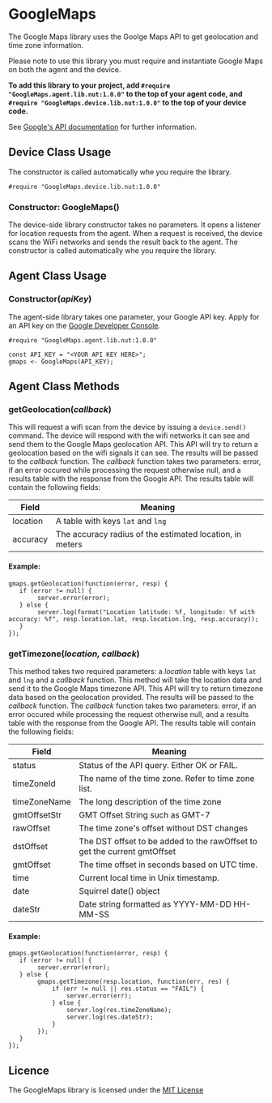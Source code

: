 # GoogleMaps

The Google Maps library uses the Goolge Maps API to get geolocation and time zone information.

Please note to use this library you must require and instantiate Google Maps on both the agent and the device.

**To add this library to your project, add `#require "GoogleMaps.agent.lib.nut:1.0.0"` to the top of your agent code, and `#require "GoogleMaps.device.lib.nut:1.0.0"` to the top of your device code.**

See [Google's API documentation](https://developers.google.com/maps/web-services/) for further information.

## Device Class Usage

The constructor is called automatically whe you require the library.

```
#require "GoogleMaps.device.lib.nut:1.0.0"
```

### Constructor: GoogleMaps()

The device-side library constructor takes no parameters.  It opens a listener for location requests from the agent. When a request is received, the device scans the WiFi networks and sends the result back to the agent. The constructor is called automatically whe you require the library.

## Agent Class Usage

### Constructor(*apiKey*)

The agent-side library takes one parameter, your Google API key. Apply for an API key on the [Google Developer Console](https://console.developers.google.com/apis/credentials).

```
#require "GoogleMaps.agent.lib.nut:1.0.0"

const API_KEY = "<YOUR API KEY HERE>";
gmaps <- GoogleMaps(API_KEY);
```

## Agent Class Methods

### getGeolocation(*callback*)

This will request a wifi scan from the device by issuing a `device.send()` command. The device will respond with the wifi networks it can see and send them to the Google Maps geolocation API. This API will try to return a geolocation based on the wifi signals it can see. The results will be passed to the *callback* function. The *callback* function takes two parameters: error, if an error occured while processing the request otherwise null, and a results table with the response from the Google API. The results table will contain the following fields:

| Field        | Meaning                                                    |
| ------------ | ---------------------------------------------------------- |
| location     | A table with keys `lat` and `lng`                          |
| accuracy     | The accuracy radius of the estimated location, in meters   |

#### Example:
```
gmaps.getGeolocation(function(error, resp) {
   if (error != null) {
        server.error(error);
   } else {
        server.log(format("Location latitude: %f, longitude: %f with accuracy: %f", resp.location.lat, resp.location.lng, resp.accuracy));
   }
});
```

### getTimezone(*location, callback*)

This method takes two required parameters: a *location* table with keys `lat` and `lng` and a *callback* function.  This method will take the location data and send it to the Google Maps timezone API. This API will try to return timezone data based on the geolocation provided. The results will be passed to the *callback* function. The *callback* function takes two parameters: error, if an error occured while processing the request otherwise null, and a results table with the response from the Google API. The results table will contain the following fields:

| Field        | Meaning                                                                   |
| ------------ | ------------------------------------------------------------------------- |
| status       | Status of the API query. Either OK or FAIL.                               |
| timeZoneId   | The name of the time zone. Refer to time zone list.                       |
| timeZoneName |  The long description of the time zone                                    |
| gmtOffsetStr |  GMT Offset String such as GMT-7                                          |
| rawOffset    |  The time zone's offset without DST changes                               |
| dstOffset    |  The DST offset to be added to the rawOffset to get the current gmtOffset |
| gmtOffset    | The time offset in seconds based on UTC time.                             |
| time         |  Current local time in Unix timestamp.                                    |
| date         |  Squirrel date() object                                                   |
| dateStr      | Date string formatted as YYYY-MM-DD HH-MM-SS                              |

#### Example:
```
gmaps.getGeolocation(function(error, resp) {
   if (error != null) {
        server.error(error);
   } else {
        gmaps.getTimezone(resp.location, function(err, res) {
            if (err != null || res.status == "FAIL") {
                server.error(err);
            } else {
                server.log(res.timeZoneName);
                server.log(res.dateStr);
            }
        });
   }
});
```

## Licence

The GoogleMaps library is licensed under the [MIT License](./LICENSE)